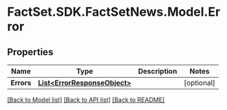 # FactSet.SDK.FactSetNews.Model.Error

## Properties

Name | Type | Description | Notes
------------ | ------------- | ------------- | -------------
**Errors** | [**List&lt;ErrorResponseObject&gt;**](ErrorResponseObject.md) |  | [optional] 

[[Back to Model list]](../README.md#documentation-for-models) [[Back to API list]](../README.md#documentation-for-api-endpoints) [[Back to README]](../README.md)

